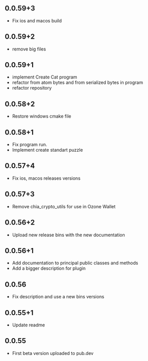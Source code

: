 
## 0.0.59+3

* Fix ios and macos build

## 0.0.59+2

* remove big files

## 0.0.59+1

* implement Create Cat program
* refactor from atom bytes and from serialized bytes in program
* refactor repository

## 0.0.58+2

* Restore windows cmake file

## 0.0.58+1

* Fix program run.
* Implement create standart puzzle

## 0.0.57+4

* Fix ios, macos releases versions

## 0.0.57+3

* Remove chia_crypto_utils for use in Ozone Wallet

## 0.0.56+2

* Upload new release bins with the new documentation

## 0.0.56+1

* Add documentation to principal public classes and methods
* Add a bigger description for plugin


## 0.0.56

* Fix description and use a new bins versions

## 0.0.55+1

* Update readme

## 0.0.55

* First beta version uploaded to pub.dev
